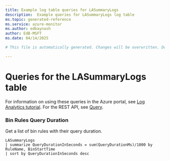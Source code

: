 ```yaml
---
title: Example log table queries for LASummaryLogs
description:  Example queries for LASummaryLogs log table
ms.topic: generated-reference
ms.service: azure-monitor
ms.author: edbaynash
author: EdB-MSFT
ms.date: 04/14/2025

# This file is automatically generated. Changes will be overwritten. Do not change this file directly. 

---
```


# Queries for the LASummaryLogs table

For information on using these queries in the Azure portal, see [Log Analytics tutorial](/azure/azure-monitor/logs/log-analytics-tutorial). For the REST API, see [Query](/azure/azure-monitor/logs/api/overview).


### Bin Rules Query Duration  


Get a list of bin rules with their query duration.  

```query
LASummaryLogs
| summarize QueryDurationInSeconds = sum(QueryDurationMs)/1000 by RuleName, BinStartTime
| sort by QueryDurationInSeconds desc
```

